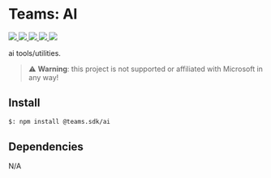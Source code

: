 # Teams: AI

<p>
    <a href="https://www.npmjs.com/package/@teams.sdk/ai" target="_blank">
        <img src="https://img.shields.io/npm/v/@teams.sdk/ai" />
    </a>
    <a href="https://www.npmjs.com/package/@teams.sdk/ai?activeTab=code" target="_blank">
        <img src="https://img.shields.io/bundlephobia/min/@teams.sdk/ai" />
    </a>
    <a href="https://www.npmjs.com/package/@teams.sdk/ai?activeTab=dependencies" target="_blank">
        <img src="https://img.shields.io/librariesio/release/npm/@teams.sdk/ai" />
    </a>
    <a href="https://www.npmjs.com/package/@teams.sdk/ai" target="_blank">
        <img src="https://img.shields.io/npm/dw/@teams.sdk/ai" />
    </a>
    <a href="https://aacebo.github.io/teams-sdk-js" target="_blank">
        <img src="https://img.shields.io/badge/📖 docs-open-blue" />
    </a>
</p>

ai tools/utilities.

> ⚠️ **Warning**: this project is not supported or affiliated with Microsoft in any way!

## Install

```bash
$: npm install @teams.sdk/ai
```

## Dependencies

N/A
